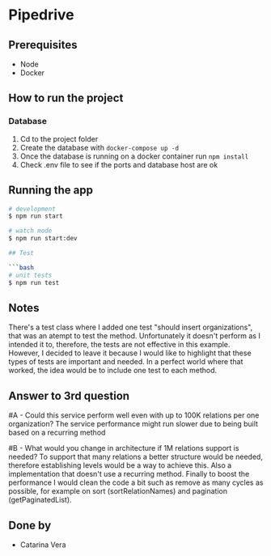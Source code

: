 # Pipedrive 

## Prerequisites

* Node
* Docker

## How to run the project

### Database

1. Cd to the project folder
2. Create the database with `docker-compose up -d`
3. Once the database is running on a docker container run `npm install`
4. Check .env file to see if the ports and database host are ok

## Running the app

```bash
# development
$ npm run start

# watch mode
$ npm run start:dev

## Test

```bash
# unit tests
$ npm run test

```

## Notes

There's a test class where I added one test "should insert organizations", that was an atempt to test the method. Unfortunately it doesn't perform as I intended it to, therefore, the tests are not effective in this example. However, I decided to leave it because I would like to highlight that these types of tests are important and needed. In a perfect world where that worked, the idea would be to include one test to each method.

## Answer to 3rd question

#A - Could this service perform well even with up to 100K relations per one organization?
The service performance might run slower due to being built based on a recurring method

#B - What would you change in architecture if 1M relations support is needed?
To support that many relations a better structure would be needed, therefore establishing levels would be a way to achieve this. Also a implementation that doesn't use a recurring method.
Finally to boost the performance I would clean the code a bit such as remove as many cycles as possible, for example on sort (sortRelationNames) and pagination (getPaginatedList).

## Done by

- Catarina Vera
